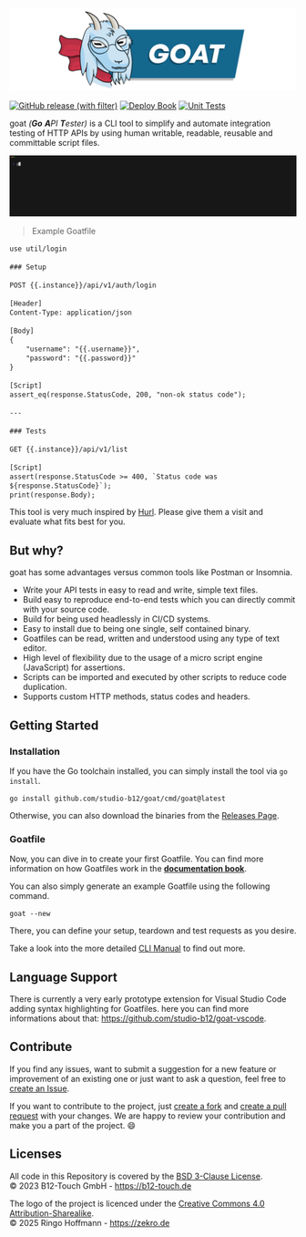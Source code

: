 ![](.github/media/banner.png)

[![GitHub release (with filter)](https://img.shields.io/github/v/release/studio-b12/goat)](https://github.com/studio-b12/goat/releases) [![Deploy Book](https://github.com/studio-b12/goat/actions/workflows/docgen.yml/badge.svg)](https://studio-b12.github.io/goat)  [![Unit Tests](https://github.com/studio-b12/goat/actions/workflows/tests.yml/badge.svg)](https://github.com/studio-b12/goat/actions/workflows/tests.yml)

goat *(**Go** **A**PI **T**ester)* is a CLI tool to simplify and automate integration testing of HTTP APIs by using human writable, readable, reusable and committable script files.

![](.github/media/demo.gif)

> Example Goatfile
```
use util/login

### Setup

POST {{.instance}}/api/v1/auth/login

[Header]
Content-Type: application/json

[Body]
{ 
    "username": "{{.username}}",
    "password": "{{.password}}"
}

[Script]
assert_eq(response.StatusCode, 200, "non-ok status code");

---

### Tests

GET {{.instance}}/api/v1/list

[Script]
assert(response.StatusCode >= 400, `Status code was ${response.StatusCode}`);
print(response.Body);
```

This tool is very much inspired by [Hurl](https://hurl.dev). Please give them a visit and evaluate what fits best for you.

## But why?

goat has some advantages versus common tools like Postman or Insomnia.

- Write your API tests in easy to read and write, simple text files.
- Build easy to reproduce end-to-end tests which you can directly commit with your source code.
- Build for being used headlessly in CI/CD systems.
- Easy to install due to being one single, self contained binary.
- Goatfiles can be read, written and understood using any type of text editor.
- High level of flexibility due to the usage of a micro script engine (JavaScript) for assertions.
- Scripts can be imported and executed by other scripts to reduce code duplication.
- Supports custom HTTP methods, status codes and headers.

## Getting Started

### Installation

If you have the Go toolchain installed, you can simply install the tool via `go install`.
```
go install github.com/studio-b12/goat/cmd/goat@latest
```

Otherwise, you can also download the binaries from the [Releases Page](https://github.com/studio-b12/goat/releases).

### Goatfile

Now, you can dive in to create your first Goatfile. You can find more information on how Goatfiles work in the [**documentation book**](https://studio-b12.github.io/goat/).

You can also simply generate an example Goatfile using the following command.
```
goat --new
```

There, you can define your setup, teardown and test requests as you desire.

Take a look into the more detailed [CLI Manual](https://studio-b12.github.io/goat/command-line-tool/index.html) to find out more.

## Language Support

There is currently a very early prototype extension for Visual Studio Code adding syntax highlighting for Goatfiles. here you can find more informations about that: https://github.com/studio-b12/goat-vscode.

## Contribute

If you find any issues, want to submit a suggestion for a new feature or improvement of an existing one or just want to ask a question, feel free to [create an Issue](https://github.com/studio-b12/goat/issues/new).

If you want to contribute to the project, just [create a fork](https://github.com/studio-b12/goat/fork) and [create a pull request](https://docs.github.com/en/pull-requests/collaborating-with-pull-requests/proposing-changes-to-your-work-with-pull-requests/creating-a-pull-request) with your changes. We are happy to review your contribution and make you a part of the project. 😄

## Licenses

All code in this Repository is covered by the [BSD 3-Clause License](LICENSE).  
© 2023 B12-Touch GmbH - https://b12-touch.de

The logo of the project is licenced under the [Creative Commons 4.0 Attribution-Sharealike](https://creativecommons.org/licenses/by-sa/4.0/).  
© 2025 Ringo Hoffmann - https://zekro.de

